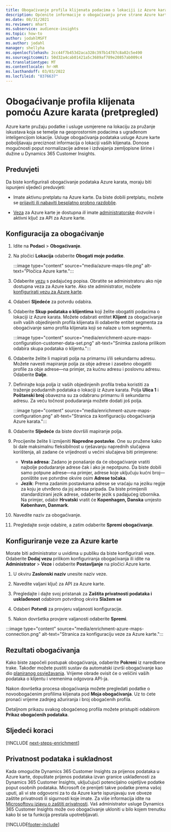 ```yaml
---
title: Obogaćivanje profila klijenata podacima o lokaciji iz Azure karata
description: Općenite informacije o obogaćivanju prve strane Azure kartama.
ms.date: 08/31/2021
ms.reviewer: mhart
ms.subservice: audience-insights
ms.topic: how-to
author: jodahlMSFT
ms.author: jodahl
manager: shellyha
ms.openlocfilehash: 2cc44f7b453d2aca328c397b14787c8a02c5e490
ms.sourcegitcommit: 50d32a4cab01421a5c3689af789e20857ab009c4
ms.translationtype: MT
ms.contentlocale: hr-HR
ms.lasthandoff: 03/03/2022
ms.locfileid: "8376637"
---
```

# <a name="enrichment-of-customer-profiles-with-azure-maps-preview"></a>Obogaćivanje profila klijenata pomoću Azure karata (pretpregled)

Azure karte pružaju podatke i usluge usmjerene na lokaciju za pružanje iskustava koja se temelje na geoprostornim podacima s ugrađenom inteligencijom lokacije. Usluge obogaćivanja podataka usluge Azure karte poboljšavaju preciznost informacija o lokaciji vaših klijenata. Donose mogućnosti poput normalizacije adrese i izdvajanja zemljopisne širine i dužine u Dynamics 365 Customer Insights.

## <a name="prerequisites"></a>Preduvjeti

Da biste konfigurirali obogaćivanje podataka Azure karata, moraju biti ispunjeni sljedeći preduvjeti:

- Imate aktivnu pretplatu na Azure karte. Da biste dobili pretplatu, možete se [prijaviti ili nabaviti besplatno probno razdoblje](https://azure.microsoft.com/services/azure-maps/).

- [Veza](connections.md) za Azure karte je dostupna *ili* imate [administratorske](permissions.md#admin) dozvole i aktivni ključ za API za Azure karte.

## <a name="configure-the-enrichment"></a>Konfiguracija za obogaćivanje

1. Idite na **Podaci** > **Obogaćivanje**. 

1. Na pločici **Lokacija** odaberite **Obogati moje podatke**.

   :::image type="content" source="media/azure-maps-tile.png" alt-text="Pločica Azure karte.":::

1. Odaberite [vezu](connections.md) s padajućeg popisa. Obratite se administratoru ako nije dostupna veza za Azure karte. Ako ste administrator, možete [konfigurirati vezu za Azure karte](#configure-the-connection-for-azure-maps). 

1. Odaberi **Sljedeće** za potvrdu odabira.

1. Odaberite **Skup podataka o klijentima** koji želite obogatiti podacima o lokaciji iz Azure karata. Možete odabrati entitet **Klijent** za obogaćivanje svih vaših objedinjenih profila klijenata ili odaberite entitet segmenta za obogaćivanje samo profila klijenata koji se nalaze u tom segmentu.

    :::image type="content" source="media/enrichment-azure-maps-configuration-customer-data-set.png" alt-text="Snimka zaslona prilikom odabira skupa podataka o klijentu.":::

1. Odaberite želite li mapirati polja na primarnu i/ili sekundarnu adresu. Možete navesti mapiranje polja za obje adrese i zasebno obogatiti profile za obje adrese&mdash;na primjer, za kućnu adresu i poslovnu adresu. Odaberite **Dalje**.

1. Definirajte koja polja iz vaših objedinjenih profila treba koristiti za traženje podudarnih podataka o lokaciji iz Azure karata. Polja **Ulica 1** i **Poštanski broj** obavezna su za odabranu primarnu ili sekundarnu adresu. Za veću točnost podudaranja možete dodati još polja.

   :::image type="content" source="media/enrichment-azure-maps-configuration.png" alt-text="Stranica za konfiguraciju obogaćivanja Azure karata.":::

1. Odaberite **Sljedeće** da biste dovršili mapiranje polja.

1. Procijenite želite li izmijeniti **Napredne postavke**. One su pružene kako bi dale maksimalnu fleksibilnost u rješavanju naprednih slučajeva korištenja, ali zadane će vrijednosti u većini slučajeva biti primjerene:
   - **Vrsta adresa**: Zadano je ponašanje da će obogaćivanje vratiti najbolje podudaranje adrese čak i ako je nepotpuno. Da biste dobili samo potpune adrese&mdash;na primjer, adrese koje uključuju kućni broj&mdash;poništite sve potvrdne okvire osim **Adrese točaka**. 
   - **Jezik**: Prema zadanim postavkama adrese se vraćaju na jeziku regije za koju je utvrđeno da joj adresa pripada. Da biste primijenili standardizirani jezik adrese, odaberite jezik s padajućeg izbornika. Na primjer, odabir **Hrvatski** vratit će **Kopenhagen, Danska** umjesto **København, Danmark**.

1. Navedite naziv za obogaćivanje.

1. Pregledajte svoje odabire, a zatim odaberite **Spremi obogaćivanje**.

## <a name="configure-the-connection-for-azure-maps"></a>Konfiguriranje veze za Azure karte

Morate biti administrator u uvidima u publiku da biste konfigurirali veze. Odaberite **Dodaj vezu** prilikom konfiguriranja obogaćivanja ili idite na **Administrator** > **Veze** i odaberite **Postavljanje** na pločici Azure karte.

1. U okviru **Zaslonski naziv** unesite naziv veze.

1. Navedite valjani ključ za API za Azure karte.

1. Pregledajte i dajte svoj pristanak za **Zaštita privatnosti podataka i usklađenost** odabirom potvrdnog okvira **Slažem se**

1. Odaberi **Potvrdi** za provjeru valjanosti konfiguracije.

1. Nakon dovršetka provjere valjanosti odaberite **Spremi**.

:::image type="content" source="media/enrichment-azure-maps-connection.png" alt-text="Stranica za konfiguraciju veze za Azure karte.":::

## <a name="enrichment-results"></a>Rezultati obogaćivanja

Kako biste započeli postupak obogaćivanja, odaberite **Pokreni** iz naredbene trake. Također možete pustiti sustav da automatski izvrši obogaćivanje kao dio [ planiranog osvježavanja](system.md#schedule-tab). Vrijeme obrade ovisit će o veličini vaših podataka o klijentu i vremenima odgovora API-ja.

Nakon dovršetka procesa obogaćivanja možete pregledati podatke o novoobogaćenim profilima klijenata pod **Moja obogaćivanja**. Uz to ćete pronaći vrijeme zadnjeg ažuriranja i broj obogaćenih profila.

Detaljnom prikazu svakog obogaćenog profila možete pristupiti odabirom **Prikaz obogaćenih podataka**.

## <a name="next-steps"></a>Sljedeći koraci

[!INCLUDE [next-steps-enrichment](../includes/next-steps-enrichment.md)]

## <a name="data-privacy-and-compliance"></a>Privatnost podataka i sukladnost

Kada omogućite Dynamics 365 Customer Insights za prijenos podataka u Azure karte, dopuštate prijenos podataka izvan granice usklađenosti za Dynamics 365 Customer Insights, uključujući potencijalno osjetljive podatke poput osobnih podataka. Microsoft će prenijeti takve podatke prema vašoj uputi, ali vi ste odgovorni za to da Azure karte ispunjavaju sve obveze zaštite privatnosti ili sigurnosti koje imate. Za više informacija idite na [Microsoftovu izjavu o zaštiti privatnosti](https://go.microsoft.com/fwlink/?linkid=396732).
Vaš administrator usluge Dynamics 365 Customer Insights može ovo obogaćivanje ukloniti u bilo kojem trenutku kako bi se ta funkcija prestala upotrebljavati.

[!INCLUDE[footer-include](../includes/footer-banner.md)]
